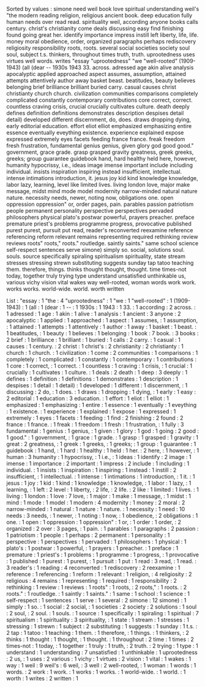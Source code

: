 Sorted by values :
simone need weil book love spiritual understanding weil's "the modern reading religion, religious ancient book. deep education fully human needs over read read. spirituality weil, according anyone books calls century. christ's christianity come deals discussing easy find finishing found going great her. identify importance impress instill left liberty, life, life. money moral obedience, order, organized paragraphs perhaps rediscovery religiosity responsibility roots, roots. several social societies society soul soul, subject t.s. thinkers, throughout times truth, truth. uprootedness uses virtues well words. writes "essay "uprootedness" "we "well-rooted" (1909-1943) (all (dear -- 1930s 1943 33. across. adressed age akin alive analysis apocalyptic applied approached aspect assumes, assumption, attained attempts attentively author away basket beast. beatitudes, beauty believes belonging brief brilliance brilliant buried carry. casual causes christ christianty church church. civilization communities comparisons completely complicated constantly contemporary contributions core correct, correct. countless craving crisis, crucial crucially cultivates culture. death deeply defines definition definitions demonstrates description despises detail detail) developed different discernment, do, does. draws dropping dying, early editorial education. effort eliot elliot emphasized emphasizing entire essence eventually eveything existence. experience explained expose expressed extremely eyes facets feeding france france. freak freedom fresh frustration, fundamental genius genius, given glory god good good." government, grace grade. grasp grasped gravity greatness, greek greeks, greeks; group guarantee guidebook hand, hard healthy held here, however, humanity hypocrissy, i.e., ideas image imense important include including individual. insists inspiration inspiring instead insufficient, intellectual. intense intimations introduction, it. jesus joy kid kind knowledge knowledge, labor lazy, learning, level like limited lives. living london love, major make message, midst mind mode model modernity narrow-minded natural nature nature. necessity needs, newer, noting now, obligations one. open oppression oppression" or, order pages, pain. parables passion patriotism people permanent personality perspective perspectives pervaded philosophers physical plato's postwar powerful, prayers preacher. preface premature priest's problems programme progress, provocative published purest purest, pursuit put read, reader's reconverted reexamine reference referencing reform relevant remains representing required rethinking review reviews roots" roots," roots." routledge. saintly saints." same school science self-respect sentences serve simone) simply so. social, solutions soul. souls. source specifically spiraling spiritualism spirituality, state stream stresses stressing strewn substituting suggests sunday tap tatoo teaching them. therefore, things. thinks thought thought, thought. time times-not today, together truly trying type understand unsatisfied unthinkable us, various vichy vision vital wakes way well-rooted, woman words work work. works works. world-wide. world. worth written 

List :
"essay : 1
"the : 4
"uprootedness" : 1
"we : 1
"well-rooted" : 1
(1909-1943) : 1
(all : 1
(dear : 1
-- : 1
1930s : 1
1943 : 1
33. : 1
according : 2
across. : 1
adressed : 1
age : 1
akin : 1
alive : 1
analysis : 1
ancient : 3
anyone : 2
apocalyptic : 1
applied : 1
approached : 1
aspect : 1
assumes, : 1
assumption, : 1
attained : 1
attempts : 1
attentively : 1
author : 1
away : 1
basket : 1
beast. : 1
beatitudes, : 1
beauty : 1
believes : 1
belonging : 1
book : 7
book. : 3
books : 2
brief : 1
brilliance : 1
brilliant : 1
buried : 1
calls : 2
carry. : 1
casual : 1
causes : 1
century. : 2
christ : 1
christ's : 2
christianity : 2
christianty : 1
church : 1
church. : 1
civilization : 1
come : 2
communities : 1
comparisons : 1
completely : 1
complicated : 1
constantly : 1
contemporary : 1
contributions : 1
core : 1
correct, : 1
correct. : 1
countless : 1
craving : 1
crisis, : 1
crucial : 1
crucially : 1
cultivates : 1
culture. : 1
deals : 2
death : 1
deep : 3
deeply : 1
defines : 1
definition : 1
definitions : 1
demonstrates : 1
description : 1
despises : 1
detail : 1
detail) : 1
developed : 1
different : 1
discernment, : 1
discussing : 2
do, : 1
does. : 1
draws : 1
dropping : 1
dying, : 1
early : 1
easy : 2
editorial : 1
education : 3
education. : 1
effort : 1
eliot : 1
elliot : 1
emphasized : 1
emphasizing : 1
entire : 1
essence : 1
eventually : 1
eveything : 1
existence. : 1
experience : 1
explained : 1
expose : 1
expressed : 1
extremely : 1
eyes : 1
facets : 1
feeding : 1
find : 2
finishing : 2
found : 2
france : 1
france. : 1
freak : 1
freedom : 1
fresh : 1
frustration, : 1
fully : 3
fundamental : 1
genius : 1
genius, : 1
given : 1
glory : 1
god : 1
going : 2
good : 1
good." : 1
government, : 1
grace : 1
grade. : 1
grasp : 1
grasped : 1
gravity : 1
great : 2
greatness, : 1
greek : 1
greeks, : 1
greeks; : 1
group : 1
guarantee : 1
guidebook : 1
hand, : 1
hard : 1
healthy : 1
held : 1
her. : 2
here, : 1
however, : 1
human : 3
humanity : 1
hypocrissy, : 1
i.e., : 1
ideas : 1
identify : 2
image : 1
imense : 1
importance : 2
important : 1
impress : 2
include : 1
including : 1
individual. : 1
insists : 1
inspiration : 1
inspiring : 1
instead : 1
instill : 2
insufficient, : 1
intellectual. : 1
intense : 1
intimations : 1
introduction, : 1
it. : 1
jesus : 1
joy : 1
kid : 1
kind : 1
knowledge : 1
knowledge, : 1
labor : 1
lazy, : 1
learning, : 1
left : 2
level : 1
liberty, : 2
life, : 2
life. : 2
like : 1
limited : 1
lives. : 1
living : 1
london : 1
love : 7
love, : 1
major : 1
make : 1
message, : 1
midst : 1
mind : 1
mode : 1
model : 1
modern : 4
modernity : 1
money : 2
moral : 2
narrow-minded : 1
natural : 1
nature : 1
nature. : 1
necessity : 1
need : 10
needs : 3
needs, : 1
newer, : 1
noting : 1
now, : 1
obedience, : 2
obligations : 1
one. : 1
open : 1
oppression : 1
oppression" : 1
or, : 1
order : 1
order, : 2
organized : 2
over : 3
pages, : 1
pain. : 1
parables : 1
paragraphs : 2
passion : 1
patriotism : 1
people : 1
perhaps : 2
permanent : 1
personality : 1
perspective : 1
perspectives : 1
pervaded : 1
philosophers : 1
physical : 1
plato's : 1
postwar : 1
powerful, : 1
prayers : 1
preacher. : 1
preface : 1
premature : 1
priest's : 1
problems : 1
programme : 1
progress, : 1
provocative : 1
published : 1
purest : 1
purest, : 1
pursuit : 1
put : 1
read : 3
read, : 1
read. : 3
reader's : 1
reading : 4
reconverted : 1
rediscovery : 2
reexamine : 1
reference : 1
referencing : 1
reform : 1
relevant : 1
religion, : 4
religiosity : 2
religious : 4
remains : 1
representing : 1
required : 1
responsibility : 2
rethinking : 1
review : 1
reviews : 1
roots" : 1
roots, : 2
roots," : 1
roots. : 2
roots." : 1
routledge. : 1
saintly : 1
saints." : 1
same : 1
school : 1
science : 1
self-respect : 1
sentences : 1
serve : 1
several : 2
simone : 12
simone) : 1
simply : 1
so. : 1
social : 2
social, : 1
societies : 2
society : 2
solutions : 1
soul : 2
soul, : 2
soul. : 1
souls. : 1
source : 1
specifically : 1
spiraling : 1
spiritual : 7
spiritualism : 1
spirituality : 3
spirituality, : 1
state : 1
stream : 1
stresses : 1
stressing : 1
strewn : 1
subject : 2
substituting : 1
suggests : 1
sunday : 1
t.s. : 2
tap : 1
tatoo : 1
teaching : 1
them. : 1
therefore, : 1
things. : 1
thinkers, : 2
thinks : 1
thought : 1
thought, : 1
thought. : 1
throughout : 2
time : 1
times : 2
times-not : 1
today, : 1
together : 1
truly : 1
truth, : 2
truth. : 2
trying : 1
type : 1
understand : 1
understanding : 7
unsatisfied : 1
unthinkable : 1
uprootedness : 2
us, : 1
uses : 2
various : 1
vichy : 1
virtues : 2
vision : 1
vital : 1
wakes : 1
way : 1
weil : 9
weil's : 6
weil, : 3
well : 2
well-rooted, : 1
woman : 1
words : 1
words. : 2
work : 1
work. : 1
works : 1
works. : 1
world-wide. : 1
world. : 1
worth : 1
writes : 2
written : 1
